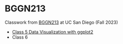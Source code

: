 # BGGN213

Classwork from [BGGN213](https://bioboot.github.io/bggn213_F23/) at UC San Diego (Fall 2023)
- [Class 5 Data Visualization with ggplot2](https://github.com/krj007/BGGN213_github/blob/main/class05/Class05_Ggplot2.pdf)
- Class 6
